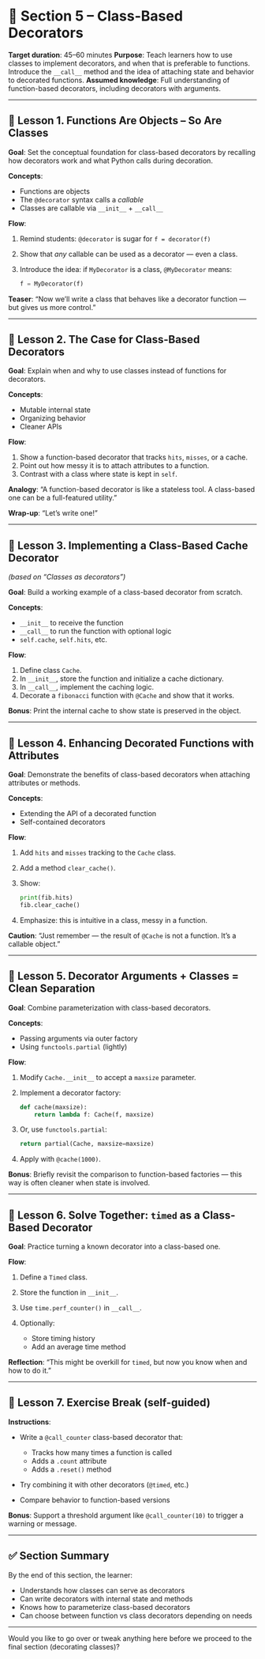 # 🧱 Section 5 – Class-Based Decorators

**Target duration**: 45–60 minutes
**Purpose**: Teach learners how to use classes to implement decorators, and when that is preferable to functions. Introduce the `__call__` method and the idea of attaching state and behavior to decorated functions.
**Assumed knowledge**: Full understanding of function-based decorators, including decorators with arguments.

---

## 🎥 Lesson 1. Functions Are Objects – So Are Classes

**Goal**: Set the conceptual foundation for class-based decorators by recalling how decorators work and what Python calls during decoration.

**Concepts**:

* Functions are objects
* The `@decorator` syntax calls a *callable*
* Classes are callable via `__init__` + `__call__`

**Flow**:

1. Remind students: `@decorator` is sugar for `f = decorator(f)`
2. Show that *any* callable can be used as a decorator — even a class.
3. Introduce the idea: if `MyDecorator` is a class, `@MyDecorator` means:

   ```python
   f = MyDecorator(f)
   ```

**Teaser**: “Now we’ll write a class that behaves like a decorator function — but gives us more control.”

---

## 🎥 Lesson 2. The Case for Class-Based Decorators

**Goal**: Explain when and why to use classes instead of functions for decorators.

**Concepts**:

* Mutable internal state
* Organizing behavior
* Cleaner APIs

**Flow**:

1. Show a function-based decorator that tracks `hits`, `misses`, or a cache.
2. Point out how messy it is to attach attributes to a function.
3. Contrast with a class where state is kept in `self`.

**Analogy**: “A function-based decorator is like a stateless tool. A class-based one can be a full-featured utility.”

**Wrap-up**: “Let’s write one!”

---

## 🎥 Lesson 3. Implementing a Class-Based Cache Decorator

*(based on “Classes as decorators”)*

**Goal**: Build a working example of a class-based decorator from scratch.

**Concepts**:

* `__init__` to receive the function
* `__call__` to run the function with optional logic
* `self.cache`, `self.hits`, etc.

**Flow**:

1. Define class `Cache`.
2. In `__init__`, store the function and initialize a cache dictionary.
3. In `__call__`, implement the caching logic.
4. Decorate a `fibonacci` function with `@Cache` and show that it works.

**Bonus**: Print the internal cache to show state is preserved in the object.

---

## 🎥 Lesson 4. Enhancing Decorated Functions with Attributes

**Goal**: Demonstrate the benefits of class-based decorators when attaching attributes or methods.

**Concepts**:

* Extending the API of a decorated function
* Self-contained decorators

**Flow**:

1. Add `hits` and `misses` tracking to the `Cache` class.
2. Add a method `clear_cache()`.
3. Show:

   ```python
   print(fib.hits)
   fib.clear_cache()
   ```
4. Emphasize: this is intuitive in a class, messy in a function.

**Caution**: “Just remember — the result of `@Cache` is not a function. It’s a callable object.”

---

## 🎥 Lesson 5. Decorator Arguments + Classes = Clean Separation

**Goal**: Combine parameterization with class-based decorators.

**Concepts**:

* Passing arguments via outer factory
* Using `functools.partial` (lightly)

**Flow**:

1. Modify `Cache.__init__` to accept a `maxsize` parameter.
2. Implement a decorator factory:

   ```python
   def cache(maxsize):
       return lambda f: Cache(f, maxsize)
   ```
3. Or, use `functools.partial`:

   ```python
   return partial(Cache, maxsize=maxsize)
   ```
4. Apply with `@cache(1000)`.

**Bonus**: Briefly revisit the comparison to function-based factories — this way is often cleaner when state is involved.

---

## 🎥 Lesson 6. Solve Together: `timed` as a Class-Based Decorator

**Goal**: Practice turning a known decorator into a class-based one.

**Flow**:

1. Define a `Timed` class.
2. Store the function in `__init__`.
3. Use `time.perf_counter()` in `__call__`.
4. Optionally:

   * Store timing history
   * Add an average time method

**Reflection**: “This might be overkill for `timed`, but now you know when and how to do it.”

---

## 📘 Lesson 7. Exercise Break (self-guided)

**Instructions**:

* Write a `@call_counter` class-based decorator that:

  * Tracks how many times a function is called
  * Adds a `.count` attribute
  * Adds a `.reset()` method
* Try combining it with other decorators (`@timed`, etc.)
* Compare behavior to function-based versions

**Bonus**: Support a threshold argument like `@call_counter(10)` to trigger a warning or message.

---

## ✅ Section Summary

By the end of this section, the learner:

* Understands how classes can serve as decorators
* Can write decorators with internal state and methods
* Knows how to parameterize class-based decorators
* Can choose between function vs class decorators depending on needs

---

Would you like to go over or tweak anything here before we proceed to the final section (decorating classes)?
